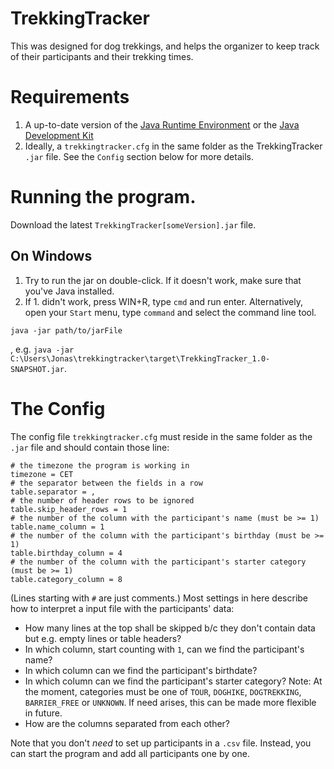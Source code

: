 # TrekkingTracker
This was designed for dog trekkings, and helps the organizer to keep track of their participants and their trekking times.

# Requirements
1. A up-to-date version of the [Java Runtime Environment](https://www.java.com/de/download/manual.jsp) or the [Java Development Kit](https://www.oracle.com/java/technologies/downloads/#jdk21-windows)
2. Ideally, a `trekkingtracker.cfg` in the same folder as the TrekkingTracker `.jar` file. See the `Config` section below for more details.

# Running the program.
Download the latest `TrekkingTracker[someVersion].jar` file.
## On Windows
1. Try to run the jar on double-click. If it doesn't work, make sure that you've Java installed.
2. If 1. didn't work, press WIN+R, type `cmd` and run enter. Alternatively, open your `Start` menu, type `command` and select the command line tool. 

```shell
java -jar path/to/jarFile
```
, e.g. `java -jar C:\Users\Jonas\trekkingtracker\target\TrekkingTracker_1.0-SNAPSHOT.jar`.

# The Config
The config file `trekkingtracker.cfg` must reside in the same folder as the `.jar` file and should contain those line:
```
# the timezone the program is working in
timezone = CET
# the separator between the fields in a row
table.separator = ,
# the number of header rows to be ignored
table.skip_header_rows = 1
# the number of the column with the participant's name (must be >= 1)
table.name_column = 1
# the number of the column with the participant's birthday (must be >= 1)
table.birthday_column = 4
# the number of the column with the participant's starter category (must be >= 1)
table.category_column = 8
```
(Lines starting with `#` are just comments.) Most settings in here describe how to interpret a input file with the participants' data:
- How many lines at the top shall be skipped b/c they don't contain data but e.g. empty lines or table headers?
- In which column, start counting with `1`, can we find the participant's name?
- In which column can we find the participant's birthdate?
- In which column can we find the participant's starter category? Note: At the moment, categories must be one of `TOUR`, `DOGHIKE`, `DOGTREKKING`, `BARRIER_FREE` or `UNKNOWN`. If need arises, this can be made more flexible in future.
- How are the columns separated from each other?

Note that you don't _need_ to set up participants in a `.csv` file. Instead, you can start the program and add all participants one by one.